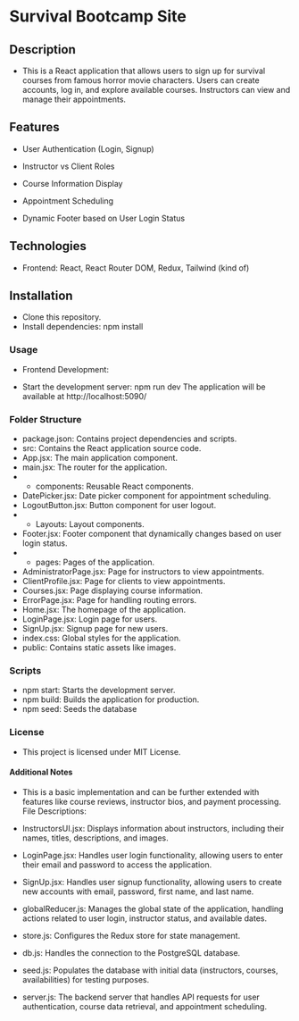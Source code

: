 # Survival Bootcamp Site

## Description

- This is a React application that allows users to sign up for survival courses from famous horror movie characters. Users can create accounts, log in, and explore available courses. Instructors can view and manage their appointments.

## Features

- User Authentication (Login, Signup)

- Instructor vs Client Roles

- Course Information Display

- Appointment Scheduling

- Dynamic Footer based on User Login Status

## Technologies

- Frontend: React, React Router DOM, Redux, Tailwind (kind of)

## Installation

- Clone this repository.
- Install dependencies: npm install

### Usage

- Frontend Development:

- Start the development server: npm run dev
  The application will be available at http://localhost:5090/

### Folder Structure

- package.json: Contains project dependencies and scripts.
- src: Contains the React application source code.
- App.jsx: The main application component.
- main.jsx: The router for the application.
- - components: Reusable React components.
- DatePicker.jsx: Date picker component for appointment scheduling.
- LogoutButton.jsx: Button component for user logout.
- - Layouts: Layout components.
- Footer.jsx: Footer component that dynamically changes based on user login status.
- - pages: Pages of the application.
- AdministratorPage.jsx: Page for instructors to view appointments.
- ClientProfile.jsx: Page for clients to view appointments.
- Courses.jsx: Page displaying course information.
- ErrorPage.jsx: Page for handling routing errors.
- Home.jsx: The homepage of the application.
- LoginPage.jsx: Login page for users.
- SignUp.jsx: Signup page for new users.
- index.css: Global styles for the application.
- public: Contains static assets like images.

### Scripts

- npm start: Starts the development server.
- npm build: Builds the application for production.
- npm seed: Seeds the database

### License

- This project is licensed under MIT License.

#### Additional Notes

- This is a basic implementation and can be further extended with features like course reviews, instructor bios, and payment processing.
  File Descriptions:

- InstructorsUI.jsx: Displays information about instructors, including their names, titles, descriptions, and images.
- LoginPage.jsx: Handles user login functionality, allowing users to enter their email and password to access the application.
- SignUp.jsx: Handles user signup functionality, allowing users to create new accounts with email, password, first name, and last name.
- globalReducer.js: Manages the global state of the application, handling actions related to user login, instructor status, and available dates.
- store.js: Configures the Redux store for state management.
- db.js: Handles the connection to the PostgreSQL database.
- seed.js: Populates the database with initial data (instructors, courses, availabilities) for testing purposes.
- server.js: The backend server that handles API requests for user authentication, course data retrieval, and appointment scheduling.

